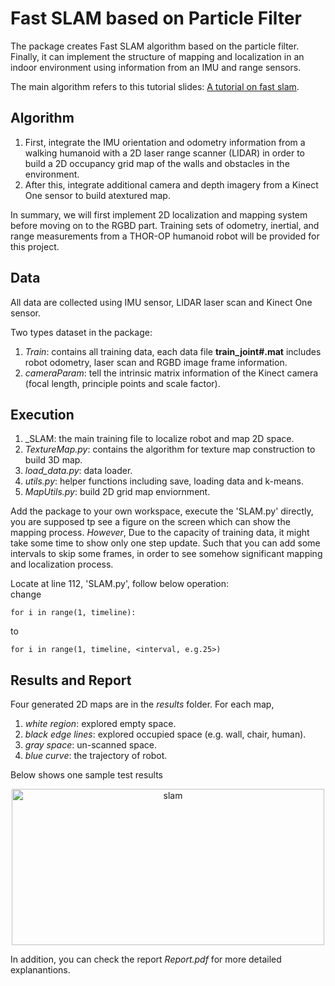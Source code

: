 # Fast SLAM based on Particle Filter

The package creates Fast SLAM algorithm based on the particle filter. Finally, it can implement the structure of mapping and           localization in an indoor environment using information from an IMU and range sensors.       

The main algorithm refers to this tutorial slides: [A tutorial on fast slam](http://ais.informatik.uni-freiburg.de/teaching/ws12/mapping/pdf/slam10-fastslam-4.pdf).

Algorithm
---------
1. First, integrate the IMU orientation and odometry information from a walking humanoid with a 2D laser range scanner (LIDAR) in order to build a 2D occupancy grid map of the walls and obstacles in the environment.          
2. After this, integrate additional camera and depth imagery from a Kinect One sensor to build atextured map.      

In summary, we will first implement 2D localization and mapping system before moving on to the RGBD part. Training sets of odometry, inertial, and range measurements from a THOR-OP humanoid robot will be provided for this project.         

Data
-----
All data are collected using IMU sensor, LIDAR laser scan and Kinect One sensor. 


Two types dataset in the package:     
1. _Train_: contains all training data, each data file **train_joint#.mat** includes robot odometry, laser scan and RGBD image frame information.
2. _cameraParam_: tell the intrinsic matrix information of the Kinect camera (focal length, principle points and scale factor).      



Execution
---------
1. _SLAM: the main training file to localize robot and map 2D space.
2. _TextureMap.py_: contains the algorithm for texture map construction to build 3D map.
3. _load_data.py_: data loader.
4. _utils.py_: helper functions including save, loading data and k-means.
5. _MapUtils.py_: build 2D grid map enviornment.


Add the package to your own workspace, execute the 'SLAM.py' directly, you are supposed tp see a figure on the screen which can show the mapping process. _However_, Due to the capacity of training data, it might take some time to show only one step update. Such that you can add some intervals to skip some frames, in order to see somehow significant mapping and localization process.

Locate at line 112, 'SLAM.py', follow below operation:     
change
~~~~
for i in range(1, timeline): 
~~~~
to
~~~~
for i in range(1, timeline, <interval, e.g.25>)
~~~~


Results and Report
-------
Four generated 2D maps are in the _results_ folder. For each map,       
1. _white region_: explored empty space.
2. _black edge lines_: explored occupied space (e.g. wall, chair, human).
3. _gray space_: un-scanned space.
4. _blue curve_: the trajectory of robot.      

Below shows one sample test results
<div align=center>
  <img width="500" height="250" src="./results/train2.png", alt="slam"/>
</div>

In addition, you can check the report _Report.pdf_ for more detailed explanantions.
